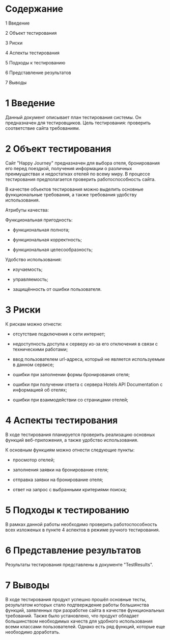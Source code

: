 Cодержание
==========

1 Введение

2 Объект тестирования

3 Риски

4 Аспекты тестирования

5 Подходы к тестированию

6 Представление результатов

7 Выводы

1 Введение
==========

Данный документ описывает план тестирования системы. Он предназначен для
тестировщиков. Цель тестирования: проверить соответствие сайта
требованиям.

2 Объект тестирования
=====================

Сайт "Happy Journey" предназначен для выбора отеля, бронирования его перед поездкой, получения информации о различных преимуществах и недостатках отелей по всему миру. В процессе тестирования
предполагается проверить работоспособность сайта.

В качестве объектов тестирования можно выделить основные функциональные
требования, а также требования удобству использования.

Атрибуты качества:

Функциональная пригодность:

-   функциональная полнота;

-   функциональная корректность;

-   функциональная целесообразность;

Удобство использования:

-   изучаемость;

-   управляемость;

-   защищённость от ошибки пользователя.

3 Риски
=======

К рискам можно отнести:

-   отсутствие подключения к сети интернет;

-   недоступность доступа к серверу из-за его отключения в связи с
    техническими работами;

-   ввод пользователем url-адреса, который не является используемым в
    данном сервисе;

-   ошибки при заполнении формы бронирования отеля;

-   ошибки при получении ответа с сервера Hotels API Documentation c информацией об отелях;

-   ошибки при взаимодействии со страницами отелей;

4 Аспекты тестирования
======================

В ходе тестирования планируется проверить реализацию основных функций
веб-приложения, а также удобство использования.

К основным функциям можно отнести следующие пункты:

-   просмотор отелей;

-   заполнения заявки на бронирование отеля;

-   отправка заявки на бронирование отеля;

-   ответ на запрос с выбранными критериями поиска;

5 Подходы к тестированию
========================

В рамках данной работы необходимо проверить работоспособность всех
изложеных в пункте 4 аспектов в режиме ручного тестирования.

6 Представление результатов
===========================

Результаты тестирования представлены в документе "TestResults".

7 Выводы
========

В ходе тестирования продукт успешно прошёл основные тесты, результатом
которых стало подтверждение работы большинства функций, заявленных при
разработке сайта в качестве функциональных требований. Также было
установлено, что продукт обладает большинством необходимых качеств для
удобного использования всеми классами пользователей. Однако есть ряд
функций, которые еще необходимо доработать.

